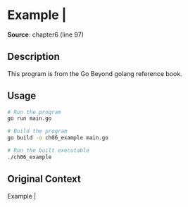 # Example |

**Source**: chapter6 (line 97)

## Description

This program is from the Go Beyond golang reference book.

## Usage

```bash
# Run the program
go run main.go

# Build the program
go build -o ch06_example main.go

# Run the built executable
./ch06_example
```

## Original Context

Example |
